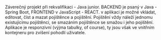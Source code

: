 Záverečný projekt při rekvalifikaci - Java junior.
BACKEND je psaný v Java - Spring Boot, FRONTEND v JavaScript - REACT.
v aplikaci je možné vkládat, editovat, číst a mazat pojištěnce a pojištění.
Pojištění vždy náleží jednomu existujícímu pojištěnci, se smazáním pojištěnce se smažou i jeho pojištění.
Aplikace je responzivní (výjma tabulky, of course), ty jsou však ve vnitřním kontejneru pro zvíšení pohodlí uživatele.
